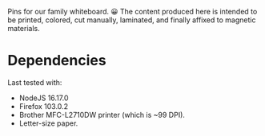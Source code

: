 Pins for our family whiteboard. 😀 The content produced here is intended to be
printed, colored, cut manually, laminated, and finally affixed to magnetic
materials.

# Dependencies

Last tested with:

- NodeJS 16.17.0
- Firefox 103.0.2
- Brother MFC-L2710DW printer (which is ~99 DPI).
- Letter-size paper.
